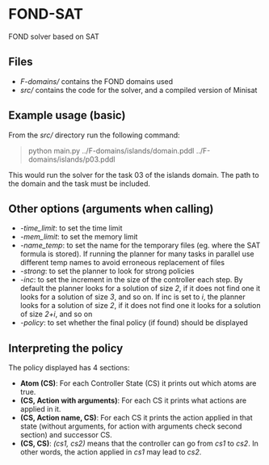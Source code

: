 # FOND-SAT
FOND solver based on SAT

## Files
- *F-domains/* contains the FOND domains used
- *src/* contains the code for the solver, and a compiled version of Minisat

## Example usage (basic)
From the *src/* directory run the following command:
> python main.py ../F-domains/islands/domain.pddl ../F-domains/islands/p03.pddl

This would run the solver for the task 03 of the islands domain. The path to the domain and the task must be included.

## Other options (arguments when calling)
- *-time_limit*: to set the time limit
- *-mem_limit*:  to set the memory limit
- *-name_temp*: to set the name for the temporary files (eg. where the SAT formula is stored). If running the planner for many tasks in parallel use different temp names to avoid erroneous replacement of files
- *-strong*: to set the planner to look for strong policies
- *-inc*: to set the increment in the size of the controller each step. By default the planner looks for a solution of size *2*, if it does not find one it looks for a solution of size *3*, and so on. If inc is set to *i*, the planner looks for a solution of size *2*, if it does not find one it looks for a solution of size *2+i*, and so on
- *-policy*: to set whether the final policy (if found) should be displayed

## Interpreting the policy
The policy displayed has 4 sections:
- **Atom (CS)**: For each Controller State (CS) it prints out which atoms are true.
- **(CS, Action with arguments)**: For each CS it prints what actions are applied in it.
- **(CS, Action name, CS)**: For each CS it prints the action applied in that state (without arguments, for action with arguments check second section) and successor CS.
- **(CS, CS)**: *(cs1, cs2)* means that the controller can go from *cs1* to *cs2*. In other words, the action applied in *cs1* may lead to *cs2*. 